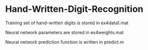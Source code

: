 # Hand-Written-Digit-Recognition

Training set of hand-written digits is stored in ex4data1.mat

Neural network parameters are stored in ex4weights.mat

Neural network prediction function is written in predict.m
